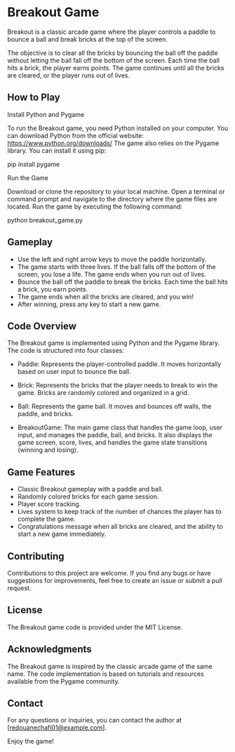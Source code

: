 # Breakout Game
Breakout is a classic arcade game where the player controls a paddle to bounce a ball and break bricks at the top of the screen. 

The objective is to clear all the bricks by bouncing the ball off the paddle without letting the ball fall off the bottom of the screen. Each time the ball hits a brick, the player earns points. The game continues until all the bricks are cleared, or the player runs out of lives.

## How to Play
Install Python and Pygame

To run the Breakout game, you need Python installed on your computer. You can download Python from the official website: https://www.python.org/downloads/
The game also relies on the Pygame library. You can install it using pip:

pip install pygame

Run the Game

Download or clone the repository to your local machine.
Open a terminal or command prompt and navigate to the directory where the game files are located.
Run the game by executing the following command:

python breakout_game.py

## Gameplay

- Use the left and right arrow keys to move the paddle horizontally.
- The game starts with three lives. If the ball falls off the bottom of the screen, you lose a life. The game ends when you run out of lives.
- Bounce the ball off the paddle to break the bricks. Each time the ball hits a brick, you earn points.
- The game ends when all the bricks are cleared, and you win!
- After winning, press any key to start a new game.

## Code Overview

The Breakout game is implemented using Python and the Pygame library. The code is structured into four classes:

- Paddle: Represents the player-controlled paddle. It moves horizontally based on user input to bounce the ball.

- Brick: Represents the bricks that the player needs to break to win the game. Bricks are randomly colored and organized in a grid.

- Ball: Represents the game ball. It moves and bounces off walls, the paddle, and bricks.

- BreakoutGame: The main game class that handles the game loop, user input, and manages the paddle, ball, and bricks. It also displays the game screen, score, lives, and handles the game state transitions (winning and losing).

## Game Features
- Classic Breakout gameplay with a paddle and ball.
- Randomly colored bricks for each game session.
- Player score tracking.
- Lives system to keep track of the number of chances the player has to complete the game.
- Congratulations message when all bricks are cleared, and the ability to start a new game immediately.

## Contributing
Contributions to this project are welcome. If you find any bugs or have suggestions for improvements, feel free to create an issue or submit a pull request.

## License
The Breakout game code is provided under the MIT License.

## Acknowledgments
The Breakout game is inspired by the classic arcade game of the same name. The code implementation is based on tutorials and resources available from the Pygame community.

## Contact
For any questions or inquiries, you can contact the author at [redouanechafi01@example.com].

Enjoy the game!
